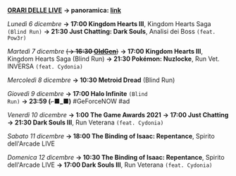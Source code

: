 <b><u>ORARI DELLE LIVE</u></b>
<b>→ panoramica: <a href="https://trello.com/b/iKwdSGf3/sabaku">link</a></b>

<i>Lunedì 6 dicembre</i>
<b>→ 17:00 Kingdom Hearts III</b>, Kingdom Hearts Saga <code>(Blind Run)</code>
<b>→ 21:30 Just Chatting: Dark Souls</b>, Analisi dei Boss <code>(feat. Pow3r)</code>

<i>Martedì 7 dicembre</i>
<s>(<b>→ 16:30 <a href="https://www.twitch.tv/oldgenproject">OldGen</a></b>)</s>
<b>→ 17:00 Kingdom Hearts III</b>, Kingdom Hearts Saga (Blind Run)
<b>→ 21:30 Pokémon: Nuzlocke</b>, Run Vet. INVERSA <code>(feat. Cydonia)</code>

<i>Mercoledì 8 dicembre</i>
<b>→ 10:30 Metroid Dread</b> (Blind Run)

<i>Giovedì 9 dicembre</i>
<b>→ 17:00 Halo Infinite</b> <code>(Blind Run)</code>
<b>→ 23:59 (⌐■_■)</b> #GeForceNOW #ad

<i>Venerdì 10 dicembre</i>
<b>→ 1:00 The Game Awards 2021</b>
<b>→ 17:00 Just Chatting</b>
<b>→ 21:30 Dark Souls III</b>, Run Veterana <code>(feat. Cydonia)</code>

<i>Sabato 11 dicembre</i>
<b>→ 18:00 The Binding of Isaac: Repentance</b>, Spirito dell'Arcade LIVE

<i>Domenica 12 dicembre</i>
<b>→ 10:30 The Binding of Isaac: Repentance</b>, Spirito dell'Arcade LIVE
<b>→ 17:00 Dark Souls III</b>, Run Veterana <code>(feat. Cydonia)</code>
